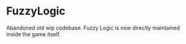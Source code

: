 # FuzzyLogic
Abandoned old wip codebase. Fuzzy Logic is now directly maintained inside the game itself.
